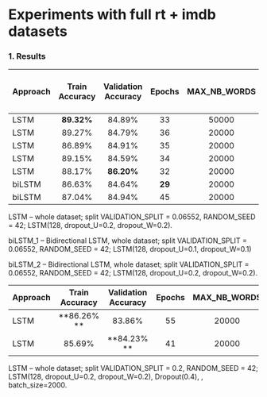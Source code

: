 # Experiments with full rt + imdb datasets

### 1. Results

| Approach| Train Accuracy| Validation Accuracy|Epochs|MAX_NB_WORDS|Droupout before LSTM cell|Droupout after LSTM|MAX_SEQUENCE_LENGTH|
|--------|:------:| :-----:|:----:|:-----:|:---:|:---:|:----:|
| LSTM   | **89.32%** | 84.89% | 33   |50000  |0    |0.3  | 50   |
| LSTM   | 89.27% | 84.79% | 36   |20000  |0    |0.3  | 50   |
| LSTM   | 86.89% | 84.91% | 35   |20000  |0.2  |0.3  | 50   |
| LSTM   | 89.15% | 84.59% | 34   |20000  |0    |0.4  | 50   |
| LSTM   | 88.17% | **86.20%** | 32   |20000  |0.2  |0.2  | 100  |
| biLSTM | 86.63% | 84.64% | **29**   |20000  |0.2  |0.2  | 50  |
| biLSTM | 87.04% | 84.94% | 45   |20000  |0.2  |0.2  | 50  |


LSTM – whole dataset; split VALIDATION_SPLIT = 0.06552, RANDOM_SEED = 42; LSTM(128, dropout_U=0.2, dropout_W=0.2).

biLSTM_1 – Bidirectional LSTM, whole dataset; split VALIDATION_SPLIT = 0.06552, RANDOM_SEED = 42; LSTM(128, dropout_U=0.1, dropout_W=0.1)

biLSTM_2 – Bidirectional LSTM, whole dataset; split VALIDATION_SPLIT = 0.06552, RANDOM_SEED = 42; LSTM(128, dropout_U=0.2, dropout_W=0.2).

| Approach| Train Accuracy|Validation Accuracy|Epochs|MAX_NB_WORDS|MAX_SEQUENCE_LENGTH|
| ------- |:-------------:| :----------------:|:----:|:----------:|:-----------------:|
| LSTM    | **86.26% **       | 83.86%            | 55   |20000       | 50                |
| LSTM    | 85.69%        | **84.23% **           | 41   |20000       | 100               |



LSTM – whole dataset; split VALIDATION_SPLIT = 0.2, RANDOM_SEED = 42; LSTM(128, dropout_U=0.2, dropout_W=0.2), Dropout(0.4), , batch_size=2000.

